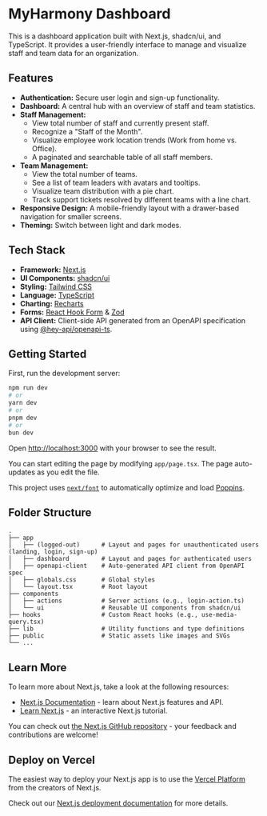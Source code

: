 # MyHarmony Dashboard

This is a dashboard application built with Next.js, shadcn/ui, and TypeScript. It provides a user-friendly interface to manage and visualize staff and team data for an organization.

## Features

  * **Authentication:** Secure user login and sign-up functionality.
  * **Dashboard:** A central hub with an overview of staff and team statistics.
  * **Staff Management:**
      * View total number of staff and currently present staff.
      * Recognize a "Staff of the Month".
      * Visualize employee work location trends (Work from home vs. Office).
      * A paginated and searchable table of all staff members.
  * **Team Management:**
      * View the total number of teams.
      * See a list of team leaders with avatars and tooltips.
      * Visualize team distribution with a pie chart.
      * Track support tickets resolved by different teams with a line chart.
  * **Responsive Design:** A mobile-friendly layout with a drawer-based navigation for smaller screens.
  * **Theming:** Switch between light and dark modes.

## Tech Stack

  * **Framework:** [Next.js](https://nextjs.org/)
  * **UI Components:** [shadcn/ui](https://ui.shadcn.com/)
  * **Styling:** [Tailwind CSS](https://tailwindcss.com/)
  * **Language:** [TypeScript](https://www.typescriptlang.org/)
  * **Charting:** [Recharts](https://recharts.org/)
  * **Forms:** [React Hook Form](https://react-hook-form.com/) & [Zod](https://zod.dev/)
  * **API Client:** Client-side API generated from an OpenAPI specification using [@hey-api/openapi-ts](https://www.google.com/search?q=https://hey-api.com/).

## Getting Started

First, run the development server:

```bash
npm run dev
# or
yarn dev
# or
pnpm dev
# or
bun dev
```

Open [http://localhost:3000](https://www.google.com/search?q=http://localhost:3000) with your browser to see the result.

You can start editing the page by modifying `app/page.tsx`. The page auto-updates as you edit the file.

This project uses [`next/font`](https://www.google.com/search?q=%5Bhttps://nextjs.org/docs/app/building-your-application/optimizing/fonts%5D\(https://nextjs.org/docs/app/building-your-application/optimizing/fonts\)) to automatically optimize and load [Poppins](https://fonts.google.com/specimen/Poppins).

## Folder Structure

```
.
├── app
│   ├── (logged-out)      # Layout and pages for unauthenticated users (landing, login, sign-up)
│   ├── dashboard         # Layout and pages for authenticated users
│   ├── openapi-client    # Auto-generated API client from OpenAPI spec
│   ├── globals.css       # Global styles
│   └── layout.tsx        # Root layout
├── components
│   ├── actions           # Server actions (e.g., login-action.ts)
│   └── ui                # Reusable UI components from shadcn/ui
├── hooks                 # Custom React hooks (e.g., use-media-query.tsx)
├── lib                   # Utility functions and type definitions
├── public                # Static assets like images and SVGs
└── ...
```

## Learn More

To learn more about Next.js, take a look at the following resources:

  - [Next.js Documentation](https://nextjs.org/docs) - learn about Next.js features and API.
  - [Learn Next.js](https://nextjs.org/learn) - an interactive Next.js tutorial.

You can check out [the Next.js GitHub repository](https://github.com/vercel/next.js) - your feedback and contributions are welcome\!

## Deploy on Vercel

The easiest way to deploy your Next.js app is to use the [Vercel Platform](https://vercel.com/new?utm_medium=default-template&filter=next.js&utm_source=create-next-app&utm_campaign=create-next-app-readme) from the creators of Next.js.

Check out our [Next.js deployment documentation](https://nextjs.org/docs/app/building-your-application/deploying) for more details.
